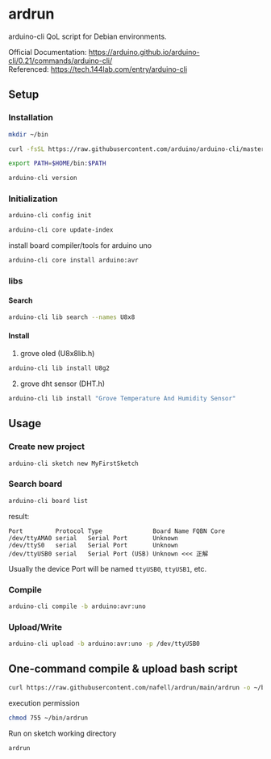 # ardrun
arduino-cli QoL script for Debian environments.

Official Documentation:  https://arduino.github.io/arduino-cli/0.21/commands/arduino-cli/  
Referenced: https://tech.144lab.com/entry/arduino-cli  

## Setup
### Installation
```bash
mkdir ~/bin
```
```bash
curl -fsSL https://raw.githubusercontent.com/arduino/arduino-cli/master/install.sh | BINDIR=~/bin sh
```
```bash
export PATH=$HOME/bin:$PATH
```
```bash
arduino-cli version
```

### Initialization
```bash
arduino-cli config init
```
```bash
arduino-cli core update-index
```
install board compiler/tools for arduino uno
```bash
arduino-cli core install arduino:avr
```

### libs
#### Search
```bash
arduino-cli lib search --names U8x8
```
#### Install
1. grove oled (U8x8lib.h)
```bash
arduino-cli lib install U8g2
```
2. grove dht sensor (DHT.h)
```bash
arduino-cli lib install "Grove Temperature And Humidity Sensor"
```

## Usage
### Create new project
```bash
arduino-cli sketch new MyFirstSketch
```

### Search board
```bash
arduino-cli board list
```
result:
```
Port         Protocol Type              Board Name FQBN Core
/dev/ttyAMA0 serial   Serial Port       Unknown
/dev/ttyS0   serial   Serial Port       Unknown
/dev/ttyUSB0 serial   Serial Port (USB) Unknown <<< 正解
```
Usually the device Port will be named `ttyUSB0`, `ttyUSB1`, etc.

### Compile
```bash
arduino-cli compile -b arduino:avr:uno
```

### Upload/Write
```bash
arduino-cli upload -b arduino:avr:uno -p /dev/ttyUSB0
```


## One-command compile & upload bash script
```bash
curl https://raw.githubusercontent.com/nafell/ardrun/main/ardrun -o ~/bin/ardrun
```
execution permission
```bash
chmod 755 ~/bin/ardrun
```
Run on sketch working directory
```bash
ardrun
```
